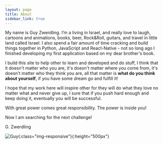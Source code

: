 ```yaml
---
layout: page
title: About
sidebar_link: true
---
```


My name is Guy Zwerdling. I’m a living in Israel, and really love to laugh, cartoons and animations, books, beer, Rock&Roll, guitars, and travel in little land called Israel. I also spend a fair amount of time cracking and build things together in Python, JavaScript and React-Native - not so long ago I finished developing my first application based on my dear brother's book.

I build this site to help other to learn and developed and do stuff, I think that it doesn't matter who you are, it's doesn't matter where you come from, it's doesn't matter who they think you are, all that matter is **what do you think about yourself**, if you have some dream go and fulfill it!

I hope that my work here will inspire other for they will do what they love no matter what and never give up, I sure that if you push hard enough and keep doing it, eventually you will be successful.

With great power comes great responsibility. The power is inside you!

Now I am searching for the next challenge!

G. Zwerdling


![Guy](/assets/images/guy.jpeg "Guy"){:class="img-responsive"}{:height="500px"}
